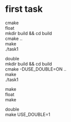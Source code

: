 # first task  
cmake  
float  
    mkdir build && cd build  
    cmake ..  
    make  
    ./task1  
  
double  
    mkdir build && cd build  
    cmake -DUSE_DOUBLE=ON ..  
    make  
    ./task1  
  
make  
float  
    make  
  
double  
    make USE_DOUBLE=1  
